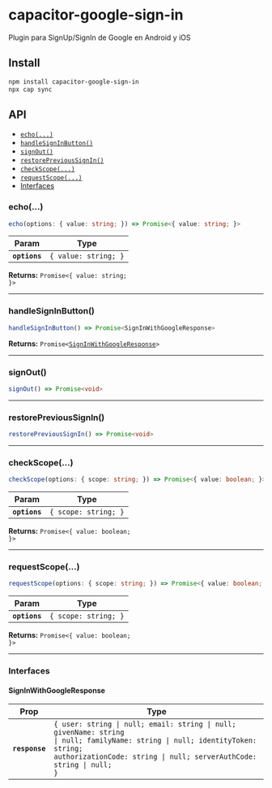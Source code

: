 # capacitor-google-sign-in

Plugin para SignUp/SignIn de Google en Android y iOS

## Install

```bash
npm install capacitor-google-sign-in
npx cap sync
```

## API

<docgen-index>

* [`echo(...)`](#echo)
* [`handleSignInButton()`](#handlesigninbutton)
* [`signOut()`](#signout)
* [`restorePreviousSignIn()`](#restoreprevioussignin)
* [`checkScope(...)`](#checkscope)
* [`requestScope(...)`](#requestscope)
* [Interfaces](#interfaces)

</docgen-index>

<docgen-api>
<!--Update the source file JSDoc comments and rerun docgen to update the docs below-->

### echo(...)

```typescript
echo(options: { value: string; }) => Promise<{ value: string; }>
```

| Param         | Type                            |
| ------------- | ------------------------------- |
| **`options`** | <code>{ value: string; }</code> |

**Returns:** <code>Promise&lt;{ value: string; }&gt;</code>

--------------------


### handleSignInButton()

```typescript
handleSignInButton() => Promise<SignInWithGoogleResponse>
```

**Returns:** <code>Promise&lt;<a href="#signinwithgoogleresponse">SignInWithGoogleResponse</a>&gt;</code>

--------------------


### signOut()

```typescript
signOut() => Promise<void>
```

--------------------


### restorePreviousSignIn()

```typescript
restorePreviousSignIn() => Promise<void>
```

--------------------


### checkScope(...)

```typescript
checkScope(options: { scope: string; }) => Promise<{ value: boolean; }>
```

| Param         | Type                            |
| ------------- | ------------------------------- |
| **`options`** | <code>{ scope: string; }</code> |

**Returns:** <code>Promise&lt;{ value: boolean; }&gt;</code>

--------------------


### requestScope(...)

```typescript
requestScope(options: { scope: string; }) => Promise<{ value: boolean; }>
```

| Param         | Type                            |
| ------------- | ------------------------------- |
| **`options`** | <code>{ scope: string; }</code> |

**Returns:** <code>Promise&lt;{ value: boolean; }&gt;</code>

--------------------


### Interfaces


#### SignInWithGoogleResponse

| Prop           | Type                                                                                                                                                                                                           |
| -------------- | -------------------------------------------------------------------------------------------------------------------------------------------------------------------------------------------------------------- |
| **`response`** | <code>{ user: string \| null; email: string \| null; givenName: string \| null; familyName: string \| null; identityToken: string; authorizationCode: string \| null; serverAuthCode: string \| null; }</code> |

</docgen-api>
